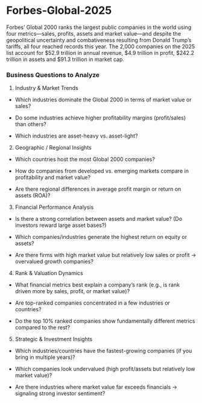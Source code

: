# Forbes-Global-2025

Forbes’ Global 2000 ranks the largest public companies in the world using four metrics—sales, profits, assets and market value—and despite the geopolitical uncertainty and combativeness resulting from Donald Trump’s tariffs, all four reached records this year. The 2,000 companies on the 2025 list account for $52.9 trillion in annual revenue, $4.9 trillion in profit, $242.2 trillion in assets and $91.3 trillion in market cap.


### Business Questions to Analyze


1. Industry & Market Trends

- Which industries dominate the Global 2000 in terms of market value or sales?

- Do some industries achieve higher profitability margins (profit/sales) than others?

- Which industries are asset-heavy vs. asset-light?

2. Geographic / Regional Insights

- Which countries host the most Global 2000 companies?

- How do companies from developed vs. emerging markets compare in profitability and market value?

- Are there regional differences in average profit margin or return on assets (ROA)?

3. Financial Performance Analysis

- Is there a strong correlation between assets and market value? (Do investors reward large asset bases?)

- Which companies/industries generate the highest return on equity or assets?

- Are there firms with high market value but relatively low sales or profit → overvalued growth companies?

4. Rank & Valuation Dynamics

- What financial metrics best explain a company’s rank (e.g., is rank driven more by sales, profit, or market value)?

- Are top-ranked companies concentrated in a few industries or countries?

- Do the top 10% ranked companies show fundamentally different metrics compared to the rest?

5. Strategic & Investment Insights

- Which industries/countries have the fastest-growing companies (if you bring in multiple years)?

- Which companies look undervalued (high profit/assets but relatively low market value)?

- Are there industries where market value far exceeds financials → signaling strong investor sentiment?